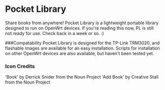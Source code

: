 Pocket Library
==============
Share books from anywhere! Pocket Library is a lightweight portable library designed to run on
OpenWrt devices. If you're reading this now, PL is still not ready for use. Check back in a
week or so. :)

###Compatability
Pocket Library is designed for the TP-Link TRM3020, and flashable images are available for an
easy installation. Scripts for installation on other OpenWrt devices are also available, but
haven't been tested yet.

### Icon Credits
'Book' by Derrick Snider from the Noun Project
'Add Book' by Creative Stall from the Noun Project
